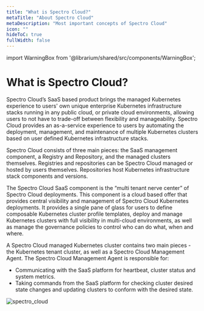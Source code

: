 ```yaml
---
title: "What is Spectro Cloud?"
metaTitle: "About Spectro Cloud"
metaDescription: "Most important concepts of Spectro Cloud"
icon: ""
hideToC: true
fullWidth: false
---
```


import WarningBox from '@librarium/shared/src/components/WarningBox';

# What is Spectro Cloud?

Spectro Cloud’s SaaS based product brings the managed Kubernetes experience to users' own unique enterprise Kubernetes infrastructure stacks running in any public cloud, or private cloud environments, allowing users to not have to trade-off between flexibility and manageability. Spectro Cloud provides an as-a-service experience to users by automating the deployment, management, and maintenance of multiple Kubernetes clusters based on user defined Kubernetes infrastructure stacks.

Spectro Cloud consists of three main pieces: the SaaS management component, a Registry and Repository, and the managed clusters themselves. Registries and repositories can be Spectro Cloud managed or hosted by users themselves. Repositories host Kubernetes infrastructure stack components and versions.

The Spectro Cloud SaaS component is the “multi tenant  nerve center” of Spectro Cloud deployments. This component is a cloud based offer that provides central visibility and management of Spectro Cloud Kubernetes deployments. It provides a single pane of glass for users to define composable Kubernetes cluster profile templates, deploy and manage Kubernetes clusters with full visibility in multi-cloud environments, as well as manage the governance policies to control who can do what, when and where.

A Spectro Cloud managed Kubernetes cluster contains two main pieces - the Kubernetes tenant cluster, as well as a Spectro Cloud Management Agent. The Spectro Cloud Management Agent is responsible for:
* Communicating with the SaaS platform for heartbeat, cluster status and system metrics.
* Taking commands from the SaaS platform for checking cluster desired state changes and updating clusters to conform with the desired state.


![spectro_cloud](/spectro_cloud.png)
